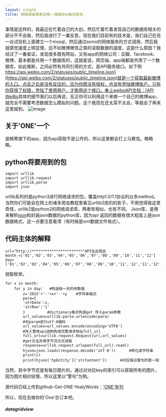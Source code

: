 ```yaml
---
layout: single
title: 网络爬虫简单应用——爬取One每日短句
---
```


事情是这样的，我最近在忙着自己的大创，然后忙着忙着发现自己的数据库相关的部分不不会做，然后我进行了一番反思，现在我们目前有的技术是，我们自己在另一台试验机上面建立一个mssql，然后通过asmx的网络服务的方式调用，然后我就感觉速度上明显慢，远不如微博微信之类的读取数据的速度，这是什么原因？我经过了一番查证，发现很多既有网站，又有app的网络公司：豆瓣、facebook、微博，基本都是共用一个数据库的，这就是说，网页端、app端都是共用了一个数据库，如此推断，之间必然有共同引用的方式，是API服务接口。如下例[https://api.weibo.com/2/statuses/public_timeline.json](https://api.weibo.com/2/statuses/public_timeline.json)就是一个获取最新微博的入口。点击之后是没有反应的，应为你既没有授权，也没有登陆微博账户。只有你获得了权限，登陆了使用用户，才能用这个接口。奉上weiboAPI文档：[API WeiBo](http://open.weibo.com/wiki/%E5%BE%AE%E5%8D%9AAPI)具体的细节我们以后再说，反正你可以利用这个来做一个自己的微博app，就完全不需要考虑数据怎么模拟的问题。这个我现在还太菜不太会，等我会了再来这里报到。
![image](/public/source/weiboAPI.png)


## 关于'ONE'一个
是韩寒旗下的app，因为api获取不是公开的，所以这里都会打上马赛克。略略略。

## python将要用到的包
```
import urllib
import urllib.request
import urllib.parse
import json
```
urllib系列的是python3进行网络请求的包，覆盖http1.0/1.1协议的众多method。当然你们可能会在网上的诸多爬虫教程里看见urllib2库的的影子，不用觉得我这里奇怪，urllib2是python2的网络请求库，两者有相似，也有不同。
Json库，是用来解析[json](http://baike.baidu.com/link?url=9W2TkTR_GSv5qT1ZjAxhS1KM29osbD-7Ctj5ibFY8D90Sf3dIwWGtopV6zCvuHHsTgZZuqV7_WlI5DPXgg4gWa)和封装json数据的python库，因为api 返回的数据有很大程度上是json数据格式，这一点要注意看清（有时候是xml数据文件格式）。

## 代码主体的解释
```
url="http://***********************"API在此隐去
month =['01','02','03','04','05','06','07','08','09','10','11','12']
day=['01','02','03','04','05','06','07','08','09','10','11','12','11','12','13','14','15','16','17','18','19','20','21','22','23','24','25','26','27','28','29','30']
```
弱智枚举。
```
for x in month:
    for y in day:   #构造每一天的参数值
        z='2015'+'-'+x+'-'+y    #字符串格式
        para={
        'strDate':z,
        'strRow':'1'
        }          #dictionary格式构造get 传入param参数
        url_values=urllib.parse.urlencode(para)    
        #对param进行utf-8编码 
        url_values=url_values.encode(encoding='UTF8')       
        #并入整体api结构构成完整请求地址full_url
        full_url=urllib.request.Request(url,url_values)  
        #get方法并用字节流方式读取   
        response=urllib.request.urlopen(full_url).read()    
        hjson=json.loads(response.decode('utf-8'))      #转化成字符串
        print(z)
        print(hjson['hpEntity']['strContent'])      #对应每日警句的那一段
```

当然，其中字节还是有每日图片的，通过对对应key的索引可以获取所有的图片，因为图片相对较慢，所以这里以“警句”为例。

源代码已经上传到github-Get-ONE-YealyWords：['ONE'年刊](https://github.com/datagridview/Get-ONE-YealyWords)

所以，现在去做你的'One'合订本吧。
##### datagridview








